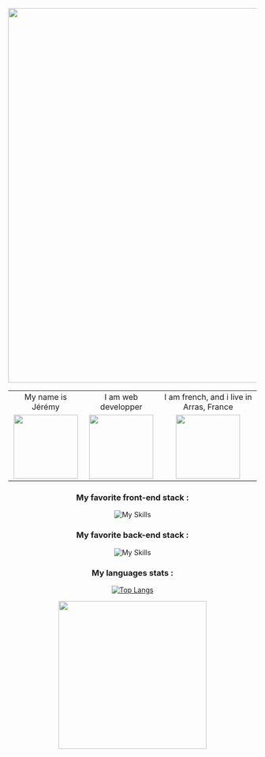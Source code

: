 <div align="center" >
  <img src="https://res.cloudinary.com/dmjffwvns/image/upload/v1684345970/Purple_3d_Illustration_Startup_Business_LinkedIn_Banner_egy340.png" width="760" >
</div>
<table align="center">
  <tr>
    <td align="center">
      My name is Jérémy
    </td>
    <td align="center">
      I am web developper
    </td>
    <td align="center">
     I am french, and i live in Arras, France
    </td>
  </tr>
  <tr>
    <td align="center">
      <img src="https://media.giphy.com/media/v1.Y2lkPTc5MGI3NjExMDgxMWU1MzE2YjgwYjVhNTE4NjA0MDdkZWM5MTgxYmQwZmIyNzRlZCZlcD12MV9pbnRlcm5hbF9naWZzX2dpZklkJmN0PWc/qpJscnKYB4DLEUYgTw/giphy.gif"  height="130">
    </td>
    <td align="center">
      <img src="https://media.giphy.com/media/v1.Y2lkPTc5MGI3NjExODRmZDA2MzM3NmFkNDYxY2RiZmNlMTA2Njc5MGQ1YTU5Y2RhYjRhMiZlcD12MV9pbnRlcm5hbF9naWZzX2dpZklkJmN0PWc/13HgwGsXF0aiGY/giphy-downsized.gif"  height="130">
    </td>
    <td  align="center">
      <img src="https://media.giphy.com/media/v1.Y2lkPTc5MGI3NjExMmVhODVhZDFmNTU0Yzk2NDdjZGQ0NDQwZTkyZWQwMmRkZDE2ZGUxZiZlcD12MV9pbnRlcm5hbF9naWZzX2dpZklkJmN0PWc/IZz4QdVSGK0FEsDA05/giphy.gif" height="130">
    </td>
  </tr>
</table>

<div align="center" >
 
  <h3> My favorite front-end stack :</h3>

  ![My Skills](https://skillicons.dev/icons?i=js,html,css,sass,react,gatsby,redux)

  <h3> My favorite back-end stack : </h3>
  
  ![My Skills](https://skillicons.dev/icons?i=nodejs,express,sequelize,postgres)

  <h3> My languages stats :  </h3>
  
  [![Top Langs](https://github-readme-stats.vercel.app/api/top-langs/?username=Jeremy-Nourri&langs_count=5&theme=ayu-mirage&hide_title=true)](https://github.com/Jeremy-Nourri/github-readme-stats)
  
  <a href="https://www.linkedin.com/in/jeremy-nourri">  
    <img src="https://res.cloudinary.com/dmjffwvns/image/upload/v1684360719/linkedin_badge_nzqan5.png" align="center" width="300">
  </a>

</div align="center">


